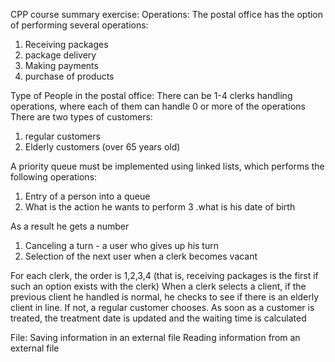 CPP course summary exercise:
Operations:
The postal office has the option of performing several operations:
1. Receiving packages
2. package delivery
3. Making payments
4. purchase of products

Type of People in the postal office:
There can be 1-4 clerks handling operations, where each of them can handle 0 or more of the operations
There are two types of customers:
1. regular customers
2. Elderly customers (over 65 years old)

A priority queue must be implemented using linked lists, which performs the following operations:
1. Entry of a person into a queue
2. What is the action he wants to perform
3 .what is his date of birth

As a result he gets a number
1. Canceling a turn - a user who gives up his turn
2. Selection of the next user when a clerk becomes vacant
   
For each clerk, the order is 1,2,3,4 (that is, receiving packages is the first if such an option exists with the clerk)
When a clerk selects a client, if the previous client he handled is normal, he checks to see if there is an elderly client in line. If not, a regular customer chooses.
As soon as a customer is treated, the treatment date is updated and the waiting time is calculated

File:
Saving information in an external file
Reading information from an external file
